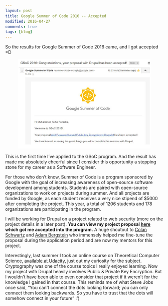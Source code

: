 ```yaml
---
layout: post
title: Google Summer of Code 2016 -- Accepted
modified: 2016-04-27
comments: true
tags: [blog]
---
```


So the results for Google Summer of Code 2016 came, and I got accepted =D

<figure>
  <img src="/GSoC-Acceptance-Email.jpg" alt="GSoC Acceptance Email">
</figure>

This is the first time I’ve applied to the GSoC program. And the result has made me absolutely cheerful since I consider this opportunity a stepping stone for my career as a Software Engineer.

For those who don’t know, Summer of Code is a program sponsored by Google with the goal of increasing awareness of open-source software development among students. Students are paired with open-source organizations to work on projects during summer. And all projects are funded by Google, as each student receives a very nice stipend of $5000 after completing the project. This year, a total of 1206 students and 178 organizations are participating in the program.

I will be working for Drupal on a project related to web security (more on the project details in a later post). <b>You can view my project proposal <a href="/GSoC2016-proposal.pdf">here</a> which got me accepted into the program.</b> A huge shoutout to <a href="https://www.drupal.org/u/colan">Colan Schwartz</a> and <a href="https://www.drupal.org/u/nerdstein">Adam Bergstein</a> who immensely helped me fine-tune the proposal during the application period and are now my mentors for this project.

Interestingly, last summer I took an online course on Theoretical Computer Science, <a href="https://www.udacity.com/course/intro-to-theoretical-computer-science--cs313">available at Udacity</a>, just out my curiosity for the subject. Cryptography was one of the course topics I really enjoyed learning. Now my project with Drupal heavily involves Public & Private Key Encryption. But I wouldn’t have been able to even consider that project if it weren’t for the knowledge I gained in that course. This reminds me of what Steve Jobs once said, “You can't connect the dots looking forward; you can only connect them looking backwards. So you have to trust that the dots will somehow connect in your future” :’)
